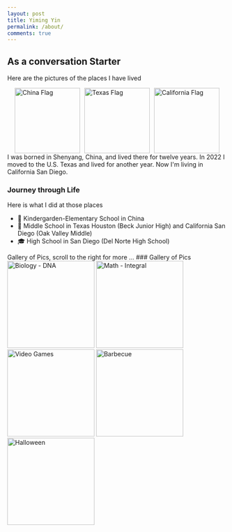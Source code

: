 ```yaml
---
layout: post
title: Yiming Yin
permalink: /about/
comments: true
---
```


## As a conversation Starter
Here are the pictures of the places I have lived
<div style="display: flex; gap: 10px; justify-content: center;">
  <!-- China -->
  <img src="https://flagpedia.net/data/flags/w580/cn.webp" alt="China Flag" style="width:150px; height:auto;">
  
  <!-- Texas -->
  <img src="https://upload.wikimedia.org/wikipedia/commons/f/f7/Flag_of_Texas.svg" alt="Texas Flag" style="width:150px; height:auto;">
  
  <!-- California -->
  <img src="https://upload.wikimedia.org/wikipedia/commons/0/01/Flag_of_California.svg" alt="California Flag" style="width:150px; height:auto;">
</div>
I was borned in Shenyang, China, and lived there for twelve years. In 2022 I moved to the U.S. Texas and lived for another year. Now I'm living in California San Diego.

<comment>

<comment>

### Journey through Life

Here is what I did at those places

- 🏫 Kindergarden-Elementary School in China
- 🏫 Middle School in Texas Houston (Beck Junior High) and California San Diego (Oak Valley Middle)
- 🎓 High School in San Diego (Del Norte High School)


<comment>
Gallery of Pics, scroll to the right for more ...
</comment>
### Gallery of Pics

<img src="https://upload.wikimedia.org/wikipedia/commons/3/3f/DNA_double_helix_vertical.png" alt="Biology - DNA" width="200">
<img src="https://upload.wikimedia.org/wikipedia/commons/3/3b/LaTeX_integral_example.svg" alt="Math - Integral" width="200">
<img src="https://upload.wikimedia.org/wikipedia/commons/0/05/Video-Game-Controller-Icon.svg" alt="Video Games" width="200">
<img src="https://upload.wikimedia.org/wikipedia/commons/7/7b/Barbecue_in_Thailand.jpg" alt="Barbecue" width="200">
<img src="https://upload.wikimedia.org/wikipedia/commons/5/50/Halloween_Pumpkins.jpg" alt="Halloween" width="200">
